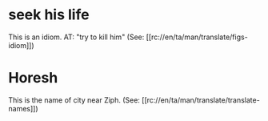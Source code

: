 # seek his life

This is an idiom. AT: "try to kill him" (See: [[rc://en/ta/man/translate/figs-idiom]])

# Horesh

This is the name of city near Ziph. (See: [[rc://en/ta/man/translate/translate-names]])

